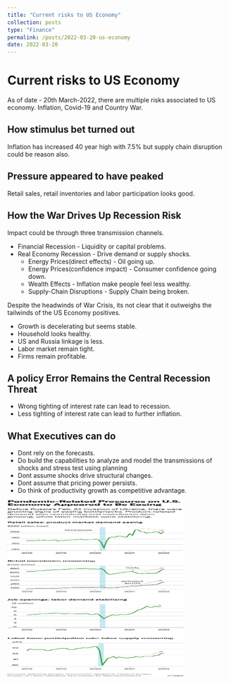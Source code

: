 ```yaml
---
title: "Current risks to US Economy"
collection: posts
type: "Finance"
permalink: /posts/2022-03-20-us-economy
date: 2022-03-20
---
```


# Current risks to US Economy

As of date - 20th March-2022, there are multiple risks associated to US economy. Inflation, Covid-19 and Country War.

## How stimulus bet turned out
Inflation has increased 40 year high with 7.5% but supply chain disruption could be reason also.

## Pressure appeared to have peaked
Retail sales, retail inventories and labor participation looks good.

## How the War Drives Up Recession Risk
Impact could be through three transmission channels.
- Financial Recession - Liquidity or capital problems.
- Real Economy Recession - Drive demand or supply shocks.
  - Energy Prices(direct effects) - Oil going up.
  - Energy Prices(confidence impact) - Consumer confidence going down.
  - Wealth Effects - Inflation make people feel less wealthy.
  - Supply-Chain Disruptions - Supply Chain being broken.

Despite the headwinds of War Crisis, its not clear that it outweighs the tailwinds of the US Economy positives.
- Growth is decelerating but seems stable.
- Household looks healthy.
- US and Russia linkage is less.
- Labor market remain tight.
- Firms remain profitable.

## A policy Error Remains the Central Recession Threat
- Wrong tighting of interest rate can lead to recession.
- Less tighting of interest rate can lead to further inflation.

## What Executives can do
- Dont rely on the forecasts.
- Do build the capabilities to analyze and model the transmissions of shocks and stress test using planning
- Dont assume shocks drive structural changes.
- Dont assume that pricing power persists.
- Do think of productivity growth as competitive advantage.

[<img src="../images/risk_us_economy/W220310_CARLSSON_ECONOMY_PEAK_ECONOMIC_PRESSURE_360.png" width="400" height="400"/>](../images/risk_us_economy/W220310_CARLSSON_ECONOMY_PEAK_ECONOMIC_PRESSURE_360.png)
